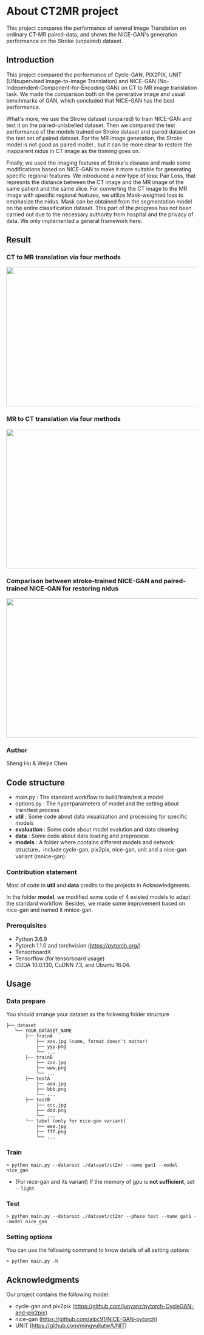 # About CT2MR project
This project compares the performance of several Image Translation on ordinary CT-MR paired-data, and shows the NICE-GAN's generation performance on the Stroke (unpaired) dataset.
## Introduction
This project compared the performance of Cycle-GAN, PIX2PIX, UNIT (UNsupervised Image-to-image Translation) and NICE-GAN (No-Independent-Component-for-Encoding GAN) on CT to MR image translation task. We made the comparison both on the generative image and usual benchmarks of GAN, which concluded that NICE-GAN has the best performance.

What's more, we use the Stroke dataset (unpaired) to train NICE-GAN  and test it on the paired-unlabelled dataset. Then we compared the test performance of the models trained on Stroke dataset and paired dataset on the test set of paired dataset. For the MR image generation, the Stroke model is not good as paired model , but it can be more clear to restore the inapparent nidus in CT image as the training goes on.

Finally, we used the imaging features of Stroke's disease and made some modifications based on NICE-GAN to make it more suitable for generating specific regional features. We introduced a new type of loss: Pair Loss, that represnts the distance between the CT image and the MR image of the same patient and the same slice. For converting the CT image to the MR image with specific regional features,  we utilize Mask-weighted loss to emphasize the nidus. Mask can be obtained from the segmentation model on the entire classification dataset. This part of the progress has not been carried out due to the necessary authority from hospital and the privacy of data. We only implemented a general framework here.
## Result
### CT to MR translation via four methods
<div align="center">
  <img src="./figure/ct2mr.png" width = '586px' height = '367px'>
</div>

### MR to CT translation via four methods
<div align="center">
  <img src="./figure/mr2ct.png" width = '586px' height = '367px'>
</div>

### Comparison between stroke-trained NICE-GAN and paired-trained NICE-GAN for restoring nidus
<div align="center">
  <img src="./figure/stroke.png" width = '586px' height = '367px'>
</div>

### Author
Sheng Hu & Weijie Chen

## Code structure
* main.py :  The standard workflow to build/train/test a model
* options.py : The hyperparameters of model and the setting about train/test process
* **util** : Some code about data visualization and  processing  for specific models
* **evaluation** : Some code about model evalution and data cleaning
* **data** : Some code about data loading and preprocess
* **models** : A folder where contains different models and network structure，include cycle-gan, pix2pix, nice-gan, unit and a nice-gan variant (mnice-gan).

### Contribution statement
Most of code in **util** and **data** credits to the projects in Acknowledgments.

In the folder **model**, we modified some code of 4 existed models to adapt the standard workflow. Besides, we made some improvement based on nice-gan and named it mnice-gan.


### Prerequisites
* Python 3.6.9
* Pytorch 1.1.0 and torchvision (https://pytorch.org/)
* TensorboardX
* Tensorflow (for tensorboard usage)
* CUDA 10.0.130, CuDNN 7.3, and Ubuntu 16.04.

## Usage
### Data prepare
You should arrange your dataset as the following folder structure
```
├── dataset
   └── YOUR_DATASET_NAME
       ├── trainA
           ├── xxx.jpg (name, format doesn't matter)
           ├── yyy.png
           └── ...
       ├── trainB
           ├── zzz.jpg
           ├── www.png
           └── ...
       ├── testA
           ├── aaa.jpg
           ├── bbb.png
           └── ...
       ├── testB
           ├── ccc.jpg
           ├── ddd.png
           └── ...
       └── label (only for nice-gan variant)
           ├── eee.jpg
           ├── fff.png
           └── ...
```

### Train
```
> python main.py --dataroot ./dataset/ct2mr --name gan1 --model nice_gan
```
* (For nice-gan and its variant) If the memory of gpu is **not sufficient**, set `--light`

### Test
```
> python main.py --dataroot ./dataset/ct2mr --phase test --name gan1 --model nice_gan
```
### Setting options
You can use the following command to know details of all setting options
```
> python main.py -h
```

## Acknowledgments
Our project contains the following model:
* cycle-gan and pix2pix (https://github.com/junyanz/pytorch-CycleGAN-and-pix2pix)
* nice-gan (https://github.com/alpc91/NICE-GAN-pytorch)
* UNIT (https://github.com/mingyuliutw/UNIT)
